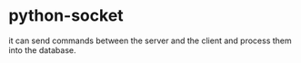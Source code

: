 # python-socket
 it can send commands between the server and the client and process them into the database.
